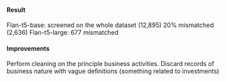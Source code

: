 #### Result
Flan-t5-base: screened on the whole dataset (12,895) 20% mismatched (2,636)
Flan-t5-large: 677 mismatched
#### Improvements
Perform cleaning on the principle business activities.
Discard records of business nature with vague definitions (something related to investments)


